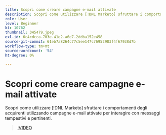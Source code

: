 ```yaml
---
title: Scopri come creare campagne e-mail attivate
description: Scopri come utilizzare [!DNL Marketo] sfruttare i comportamenti degli acquirenti utilizzando campagne e-mail attivate per interagire con messaggi tempestivi e pertinenti.
role: User
level: Beginner
kt: 10762
thumbnail: 345479.jpeg
exl-id: 6c4cdcca-703e-41e2-a6e7-2ddba152e458
source-git-commit: 61eb7a8264c77c5ee147c76952983f4f67938d7b
workflow-type: tm+mt
source-wordcount: '54'
ht-degree: 0%

---
```


# Scopri come creare campagne e-mail attivate

Scopri come utilizzare [!DNL Marketo] sfruttare i comportamenti degli acquirenti utilizzando campagne e-mail attivate per interagire con messaggi tempestivi e pertinenti.

>[!VIDEO](https://video.tv.adobe.com/v/345479/?quality=12&learn=on)

